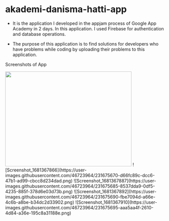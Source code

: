 # akademi-danisma-hatti-app

* It is the application I developed in the appjam process of Google App Academy in 2 days. In this application.
I used Firebase for authentication and database operations.

* The purpose of this application is to find solutions for developers who have problems while coding by uploading their problems to this application.

Screenshots of App
 
 

<img src="https://user-images.githubusercontent.com/46723964/231675588-cb544dfa-98bb-4f25-abcf-44eddc9c65c1.png" width="400" height="300" />
![Screenshot_1681367866](https://user-images.githubusercontent.com/46723964/231675670-d66fc89c-dcc6-47b1-ad99-cbcc8d234dad.png)
![Screenshot_1681367887](https://user-images.githubusercontent.com/46723964/231675685-8537dda9-0df5-4235-885f-378d6e03d73b.png)
![Screenshot_1681367892](https://user-images.githubusercontent.com/46723964/231675690-fbe7094d-a66e-4c6b-a8be-b34dc2d33902.png)
![Screenshot_1681367910](https://user-images.githubusercontent.com/46723964/231675695-aaa5aa4f-2610-4d84-a36e-195c8a31188e.png)
